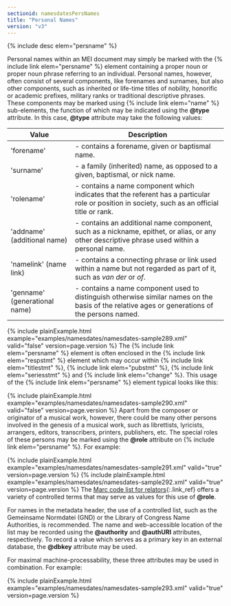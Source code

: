 ```yaml
---
sectionid: namesdatesPersNames
title: "Personal Names"
version: "v3"
---
```




{% include desc elem="persname" %}




Personal names within an MEI document may simply be marked with the {% include link elem="persname" %} element containing a proper noun or proper noun phrase referring to an
individual. Personal names, however, often consist of several components, like forenames
and
surnames, but also other components, such as inherited or life-time titles of nobility,
honorific or academic prefixes, military ranks or traditional descriptive phrases.
These
components may be marked using {% include link elem="name" %} sub-elements, the function of
which may be indicated using the **@type** attribute. In this case, **@type**
attribute may take the following values:

<table class="table table-striped">
   <thead>
      <tr>
         <th>Value</th>
         <th>Description</th>
      </tr>
   </thead>
   <tbody>
      <tr>
         <td>'forename'</td>
         <td> - contains a forename, given or baptismal name.</td>
      </tr>
      <tr>
         <td>'surname'</td>
         <td> - a family (inherited) name, as opposed to a given, baptismal, or nick name.</td>
      </tr>
      <tr>
         <td>'rolename'</td>
         <td> - contains a name component which indicates that the referent has a particular role
            or position in society, such as an official title or rank.
         </td>
      </tr>
      <tr>
         <td>'addname' (additional name)</td>
         <td> - contains an additional name component, such as a nickname, epithet, or alias, or
            any other descriptive phrase used within a personal name.
         </td>
      </tr>
      <tr>
         <td>'namelink' (name link)</td>
         <td> - contains a connecting phrase or link used within a name but not regarded as part
            of it, such as <em class="mentioned">van der</em> or <em class="mentioned">of</em>.
         </td>
      </tr>
      <tr>
         <td>'genname' (generational name)</td>
         <td> - contains a name component used to distinguish otherwise similar names on the basis
            of the relative ages or generations of the persons named.
         </td>
      </tr>
   </tbody>
</table>{% include plainExample.html example="examples/namesdates/namesdates-sample289.xml" valid="false" version=page.version %}
The {% include link elem="persname" %} element is often enclosed in the {% include link elem="respstmt" %} element which may occur within {% include link elem="titlestmt" %}, {% include link elem="pubstmt" %}, {% include link elem="seriesstmt" %} and {% include link elem="change" %}. This usage of the {% include link elem="persname" %} element typical looks like
this:

{% include plainExample.html example="examples/namesdates/namesdates-sample290.xml" valid="false" version=page.version %}
Apart from the composer or originator of a musical work, however, there could be many
other
persons involved in the genesis of a musical work, such as librettists, lyricists,
arrangers, editors, transcribers, printers, publishers, etc. The special roles of
these
persons may be marked using the **@role** attribute on {% include link elem="persname" %}.
For example:

{% include plainExample.html example="examples/namesdates/namesdates-sample291.xml" valid="true" version=page.version %}
{% include plainExample.html example="examples/namesdates/namesdates-sample292.xml" valid="true" version=page.version %}
The [Marc code list for
relators](http://www.loc.gov/marc/relators/relaterm.html){:.link_ref} offers a variety of controlled terms that may serve as values for this use
of **@role**.

For names in the metadata header, the use of a controlled list, such as the Gemeinsame
Normdatei (GND) or the Library of Congress Name Authorities, is recommended.
 The name and web-accessible location of
the list may be recorded using the **@authority** and **@authURI** attributes,
respectively. To record a value which serves as a primary key in an external database,
the
**@dbkey** attribute may be used.

For maximal machine-processability, these three attributes may be used in combination.
For
example:

{% include plainExample.html example="examples/namesdates/namesdates-sample293.xml" valid="true" version=page.version %}
